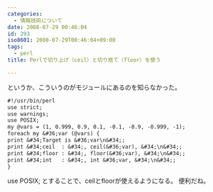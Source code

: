 ```yaml
---
categories:
  - 情報技術について
date: 2008-07-29 00:46:04
id: 293
iso8601: 2008-07-29T00:46:04+09:00
tags:
  - perl
title: Perlで切り上げ（ceil）と切り捨て（floor）を使う

---
```


<p>というか、こういうのがモジュールにあるのを知らなかった。</p>

```default
#!/usr/bin/perl
use strict;
use warnings;
use POSIX;
my @vars = (1, 0.999, 0.9, 0.1, -0.1, -0.9, -0.999, -1);
foreach my &#36;var (@vars) {
print &#34;Target is &#36;var\n&#34;;
print &#34;ceil  : &#34;, ceil(&#36;var), &#34;\n&#34;;
print &#34;floor : &#34;, floor(&#36;var), &#34;\n&#34;;
print &#34;int   : &#34;, int &#36;var, &#34;\n&#34;;
}
```

<p>use POSIX;
とすることで、ceilとfloorが使えるようになる。
便利だね。</p>
    	